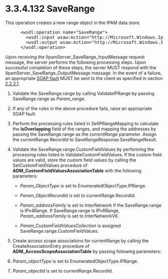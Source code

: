 <html dir="LTR" xmlns:mshelp="http://msdn.microsoft.com/mshelp" xmlns:ddue="http://ddue.schemas.microsoft.com/authoring/2003/5" xmlns:xlink="http://www.w3.org/1999/xlink" xmlns:tool="http://www.microsoft.com/tooltip">
 <body>
 <div id="header">
 <h1 class="heading">3.3.4.132 SaveRange</h1>
 </div>
 <div id="mainSection">
 <div id="mainBody">
 <div id="allHistory" class="saveHistory"></div>
 <div id="sectionSection0" class="section" name="collapseableSection">
 

<p>This operation creates a new range object in the IPAM data
store.</p>

<dl>
<dd>
<div><pre> &lt;wsdl:operation name=&quot;SaveRange&quot;&gt;
   &lt;wsdl:input wsaw:Action=&quot;http://Microsoft.Windows.Ipam/IIpamServer/SaveRange&quot; message=&quot;ipam:IIpamServer_SaveRange_InputMessage&quot; /&gt;
   &lt;wsdl:output wsaw:Action=&quot;http://Microsoft.Windows.Ipam/IIpamServer/SaveRangeResponse&quot; message=&quot;ipam:IIpamServer_SaveRange_OutputMessage&quot; /&gt;
 &lt;/wsdl:operation&gt;
</pre></div>
</dd></dl>

<p>Upon receiving the IIpamServer_SaveRange_InputMessage
request message, the server performs the following processing steps. Upon
successful completion of these steps, the server MUST respond with the
IIpamServer_SaveRange_OutputMessage message. In the event of a failure, an
appropriate <a href="21b4a631-8f28-420f-822f-c5f879d5046e.md#gt_ec8728a8-1a75-426f-8767-aa1932c7c19f">SOAP fault</a>
MUST be sent to the client as specified in section <a href="a90ad88d-2468-4ac1-bbb9-8f921d15bbc8.md">2.2.2.1</a>.</p>

<ol><li><p><span> </span>Validate the
SaveRange.range by calling ValidateIPRange by passing SaveRange.range as <i>Param_range</i>.</p>

</li><li><p><span> </span>If any of the
rules in the above procedure fails, raise an appropriate SOAP fault.</p>

</li><li><p><span> </span>Perform the
processing rules listed in SetIPRangeMapping to calculate the <b>IsOverlapping</b>
field of the ranges, and mapping the addresses by passing the SaveRange.range
as the <i>currentRange</i> parameter. Assign the currentRange.RecordId to
SaveRangeResponse.SaveRangeResult.</p>

</li><li><p><span> </span>Validate the
SaveRange.range.CustomFieldValues by performing the processing rules listed in
ValidateCustomFieldValues. If the custom field values are valid, store the
custom field values by calling the SetCustomFieldValues procedure of <b>ADM_CustomFieldValuesAssociationTable</b>
with the following parameters:</p>

<ul><li><p><span><span> </span></span><i>Param_ObjectType</i>
is set to EnumeratedObjectType.IPRange.</p>

</li><li><p><span><span> </span></span><i>Param_ObjectRecordId</i>
is set to currentRange.RecordId.</p>

</li><li><p><span><span> </span></span><i>Param_addressFamily</i>
is set to InterNetwork if the SaveRange.range is IPv4Range. If SaveRange.range
is IPv6Range, <i>Param_addressFamily</i> is set to InterNetworkV6.</p>

</li><li><p><span><span> </span></span><i>Param_CustomFieldValuesCollection</i>
is assigned SaveRange.range.CustomFieldValues.</p>

</li></ul></li><li><p><span> </span>Create access
scope associations for currentRange by calling the CreateAssociationEntry
procedure of <b>ADM_AccessScopeAssociationTable</b> by passing following
parameters:</p>

</li><li><p><span> </span><i>Param_objectType</i>
is set to EnumeratedObjectType.IPRange.</p>

</li><li><p><span> </span><i>Param_objectId</i>
is set to currentRange.RecordId.</p>

</li></ol>
 </div>
 </div>
 </div>
 </body>
</html>